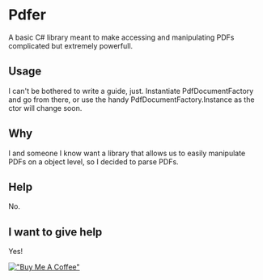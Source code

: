 # Pdfer
A basic C# library meant to make accessing and manipulating PDFs complicated but extremely powerfull.

## Usage
I can't be bothered to write a guide, just. Instantiate PdfDocumentFactory and go from there, or use the handy PdfDocumentFactory.Instance as the ctor will change soon.

## Why
I and someone I know want a library that allows us to easily manipulate PDFs on a object level, so I decided to parse PDFs.

## Help
No.

## I want to give help
Yes!

[!["Buy Me A Coffee"](https://www.buymeacoffee.com/assets/img/custom_images/orange_img.png)](https://www.buymeacoffee.com/tiefseetauchner)
